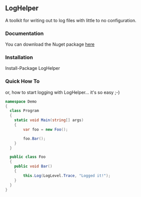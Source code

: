 ## LogHelper

A toolkit for writing out to log files with little to no configuration.

### Documentation


You can download the Nuget package [here](https://www.nuget.org/packages/LogHelper)

### Installation

   Install-Package LogHelper

### Quick How To
or, how to start logging with LogHelper... it's so easy ;-)
```csharp
namespace Demo
{
  class Program
  {
    static void Main(string[] args)
    {
        var foo = new Foo();

        foo.Bar();
    }
  }

  public class Foo
  {
    public void Bar()
    {
        this.Log(LogLevel.Trace, "Logged it!");
    }
  }
}
```